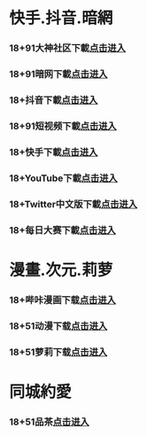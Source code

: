# 快手.抖音.暗網
### 18+91大神社区下載<a rel="nofollow noopener" href="https://35e.unxykcw.cc/chan/GS2187/nyBw" target="_blank">点击进入</a>
### 18+91暗网下載<a rel="nofollow noopener" href="https://bb47.gmmoakis.cc/aff-a6SG6" target="_blank">点击进入</a>
### 18+抖音下載<a rel="nofollow noopener" href="https://f73e.gbypveea.xyz/chan/max2218/UZa3" target="_blank">点击进入</a>
### 18+91短视频下載<a rel="nofollow noopener" href="https://94a3.fwetcwpf.cc/chan-4780/aff-ktWnZ" target="_blank">点击进入</a>
### 18+快手下載<a rel="nofollow noopener" href="https://d055.slvotrt.cc/chan/ksh0885/d35q" target="_blank">点击进入</a>
### 18+YouTube下載<a rel="nofollow noopener" href="https://8ba.gjjrfzvn.cc/aff-6vzN" target="_blank">点击进入</a>
### 18+Twitter中文版下載<a rel="nofollow noopener" href="https://e269.uqcbvgnt.xyz/aff-z3J2" target="_blank">点击进入</a>
### 18+每日大赛下載<a rel="nofollow noopener" href="https://e15.emfjwmku.xyz/aff-495h" target="_blank">点击进入</a>
# 漫畫.次元.莉萝
### 18+哔咔漫画下载<a rel="nofollow noopener" href="https://ba73a.cfvsieyn.cc/?code=ar2Cz&c=16921" target="_blank">点击进入</a>
### 18+51动漫下载<a rel="nofollow noopener" href="https://3cf4.dpnrmwtg.cc/?code=ahbFk&c=16921" target="_blank">点击进入</a>
### 18+51萝莉下载<a rel="nofollow noopener" href="https://4af9.vwygohka.com/chan/GS1525/SWKC" target="_blank">点击进入</a>

# 同城約愛
### 18+51品茶<a rel="nofollow noopener" href="https://6bd0.krctjym.cc/?code=aZJ6Q&c=16921" target="_blank">点击进入</a>

